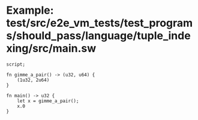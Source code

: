 # Example: test/src/e2e_vm_tests/test_programs/should_pass/language/tuple_indexing/src/main.sw

```sway
script;

fn gimme_a_pair() -> (u32, u64) {
    (1u32, 2u64)
}

fn main() -> u32 {
    let x = gimme_a_pair();
    x.0
}

```
